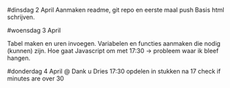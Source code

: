 #dinsdag 2 April
Aanmaken readme, git repo en eerste maal push
Basis html schrijven.

#woensdag 3 April

Tabel maken en uren invoegen.
Variabelen en functies aanmaken die nodig (kunnen) zijn.
Hoe gaat Javascript om met 17:30 -> probleem waar ik bleef hangen. 

#donderdag 4 April
@ Dank u Dries
17:30 opdelen in stukken na 17 check if minutes are over 30

